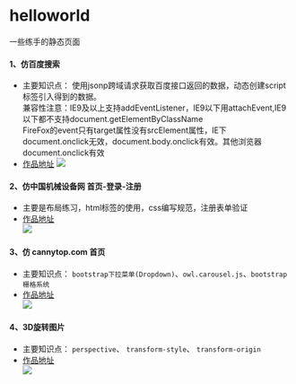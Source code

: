 # helloworld
一些练手的静态页面

#### 1、仿百度搜索<br>
* 主要知识点： 使用jsonp跨域请求获取百度接口返回的数据，动态创建script标签引入得到的数据。<br>
兼容性注意：IE9及以上支持addEventListener，IE9以下用attachEvent,IE9以下都不支持document.getElementByClassName<br>
FireFox的event只有target属性没有srcElement属性，IE下document.onclick无效，document.body.onclick有效。其他浏览器document.onclick有效<br>
* [作品地址](https://littelfei.github.io/helloworld/baidu.html)
![](https://littelfei.github.io/helloworld/image/baidu.png)<br>

#### 2、仿中国机械设备网 首页-登录-注册<br>
* 主要是布局练习，html标签的使用，css编写规范，注册表单验证<br>
* [作品地址](https://littelfei.github.io/helloworld/cnjxsb/index.html)<br>
![](https://littelfei.github.io/helloworld/image/cnjxsb.png)<br>

#### 3、仿 cannytop.com 首页 <br>
* 主要知识点： `bootstrap下拉菜单(Dropdown)`、`owl.carousel.js`、`bootstrap栅格系统`<br>
* [作品地址](https://littelfei.github.io/helloworld/cannytop/index.html)<br>
![](https://littelfei.github.io/helloworld/image/cannytop.png)<br>

#### 4、3D旋转图片<br>
* 主要知识点： `perspective`、 `transform-style`、 `transform-origin`<br>
* [作品地址](https://littelfei.github.io/helloworld/3drotate.html)<br>
![](https://littelfei.github.io/helloworld/image/3drotate.png)<br>
